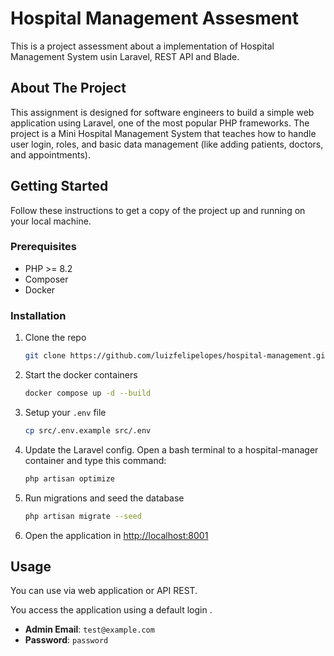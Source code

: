 # Hospital Management Assesment

This is a project assessment about a implementation of Hospital Management System usin Laravel, REST API and Blade.

## About The Project

This assignment is designed for software engineers to build a simple web application using Laravel,
one of the most popular PHP frameworks. The project is a Mini Hospital Management System that teaches
how to handle user login, roles, and basic data management (like adding patients, doctors, and
appointments). 


## Getting Started

Follow these instructions to get a copy of the project up and running on your local machine.

### Prerequisites

* PHP >= 8.2
* Composer
* Docker

### Installation

1.  Clone the repo
    ```sh
    git clone https://github.com/luizfelipelopes/hospital-management.git
    ```
2.  Start the docker containers
    ```sh
    docker compose up -d --build
    ```
3.  Setup your `.env` file
    ```sh
    cp src/.env.example src/.env
    ```
4.  Update the Laravel config. Open a bash terminal to a hospital-manager container and type this command:
    ```sh
    php artisan optimize
    ```
5.  Run migrations and seed the database
    ```sh
    php artisan migrate --seed
    ```
6.  Open the application in [http://localhost:8001](http://localhost:8001)

## Usage

You can use via web application or API REST.

You access the application using a default login .
* **Admin Email**: `test@example.com`
* **Password**: `password`
